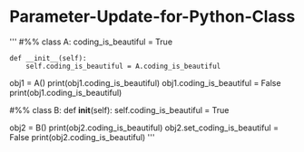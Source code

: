 # Parameter-Update-for-Python-Class

'''
#%%
class A:
    coding_is_beautiful = True

    def __init__(self):
        self.coding_is_beautiful = A.coding_is_beautiful
        
obj1 = A()
print(obj1.coding_is_beautiful)
obj1.coding_is_beautiful = False
print(obj1.coding_is_beautiful)


#%%
class B:
    def __init__(self):
        self.coding_is_beautiful = True
               
obj2 = B()
print(obj2.coding_is_beautiful)
obj2.set_coding_is_beautiful = False
print(obj2.coding_is_beautiful)
'''
